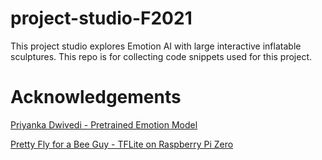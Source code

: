 # project-studio-F2021

This project studio explores Emotion AI with large interactive inflatable sculptures. This repo is for collecting code snippets used for this project.

# Acknowledgements


[Priyanka Dwivedi - Pretrained Emotion Model](https://github.com/priya-dwivedi/face_and_emotion_detection)

[Pretty Fly for a Bee Guy - TFLite on Raspberry Pi Zero](https://github.com/prettyflyforabeeguy/tf_lite_on_pi_zero)
